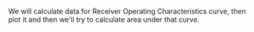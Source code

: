 We will calculate data for Receiver Operating Characteristics curve, then plot it and then we'll try to calculate area under that curve.




